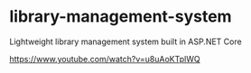 # library-management-system
Lightweight library management system built in ASP.NET Core

https://www.youtube.com/watch?v=u8uAoKTplWQ
